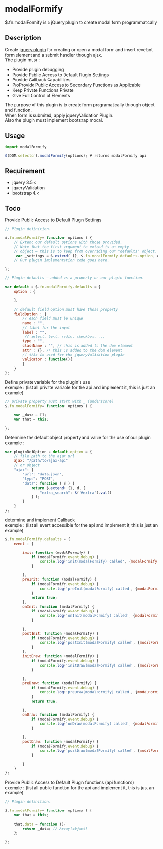 # modalFormify
$.fn.modalFormify is a jQuery plugin to create modal form programmatically



## Description 
Create <a href="https://learn.jquery.com/plugins/basic-plugin-creation/" target="_blank" >jquery plugin</a> for creating or open a modal form and insert revelant form element and a submit handler through ajax. <br>
The plugin must :
<ul>
  <li>Provide plugin debugging</li>
  <li>Provide Public Access to Default Plugin Settings</li>
  <li>Provide Callback Capabilities</li>
  <li>ProProvide Public Access to Secondary Functions as Applicable</li>
  <li>Keep Private Functions Private</li>
  <li>Give Full Control of Elements</li>
</ul>

The purpose of this plugin is to create form programatically through object and function. <br>
When form is submited, apply jqueryValidation Plugin. <br>
Also the plugin must implement bootstrap modal. <br>


## Usage

```javascript
import modalFormify

$(DOM.selector).modalFormify(options); # returns modalFormify api
```

## Requirement 

<ul>
  <li>jquery 3.5.< </li>
  <li>jqueryValidation</li>
  <li>bootstrap 4.< </li>
</ul>


## Todo
Provide Public Access to Default Plugin Settings
```javascript
// Plugin definition.

$.fn.modalFormify= function( options ) {    
    // Extend our default options with those provided.    
    // Note that the first argument to extend is an empty    
    // object – this is to keep from overriding our "defaults" object.
     var _settings = $.extend( {}, $.fn.modalFormify.defaults.option, options );  
    // Our plugin implementation code goes here. 

}; 

// Plugin defaults – added as a property on our plugin function.

var default = $.fn.modalFormify.defaults = {
    option : {
      
    },
   
    // default field option must have those property
    fieldOption : {
        // each field must be unique 
        name : "",
        // label for the input
        label : "", 
         // select, text, radio, checkbox, ... 
        type : "",
        className : "", // this is added to the dom element
        attr : {}, // this is added to the dom element
        // this is used for the jqueryValidation plugin
        validator : function(){
        }
    }
};
```
Define private variable for the plugin's use <br>
exemple : (list all private variable for the api and implement it, this is just an example)
```javascript
// private property must start with _ (underscore)
$.fn.modalFormify= function( options ) {    

    var _data = [];
    var that = this;

}; 

```

Determine the default object property and value for the use of our plugin <br>
example :
```javascript
var pluginDefOption = default.option = {
    // file path to the ajax url
    ajax: "/path/to/ajax-api"
    // or object
    "ajax": {
        "url": "data.json",
        "type": "POST",
        "data": function ( d ) {
            return $.extend( {}, d, {
                "extra_search": $('#extra').val()
            } );
        }
    }
};
```


determine and implement Callback <br>
exemple : (list all event accessible for the api and implement it, this is just an example)
```javascript
$.fn.modalFormify.defaults = {
    event : {

        init: function (modalFormify) {
            if (modalFormify.event.debug) {
                console.log('init(modalFormify) called', {modalFormify: modalFormify});
            }

        },
        preInit: function (modalFormify) {
            if (modalFormify.event.debug) {
                console.log('preInit(modalFormify) called', {modalFormify: modalFormify});
            }
            return true;
        },
        onInit: function (modalFormify) {
            if (modalFormify.event.debug) {
                console.log('onInit(modalFormify) called', {modalFormify: modalFormify});
            }

        },
        postInit: function (modalFormify) {
            if (modalFormify.event.debug) {
                console.log('postInit(modalFormify) called', {modalFormify: modalFormify});
            }
        },
        initDraw: function (modalFormify) {
            if (modalFormify.event.debug) {
                console.log('initDraw(modalFormify) called', {modalFormify: modalFormify});
            }

        },
        preDraw: function (modalFormify) {
            if (modalFormify.event.debug) {
                console.log('preDraw(modalFormify) called', {modalFormify: modalFormify});
            }
            return true;

        },
        onDraw: function (modalFormify) {
            if (modalFormify.event.debug) {
                console.log('onDraw(modalFormify) called', {modalFormify: modalFormify});
            }

        },
        postDraw: function (modalFormify) {
            if (modalFormify.event.debug) {
                console.log('postDraw(modalFormify) called', {modalFormify: modalFormify});
            }

        }
    }
};
```

Provide Public Access to Default Plugin functions (api functions)<br>
exemple : (list all public function for the api and implement it, this is just an example)
```javascript
// Plugin definition.

$.fn.modalFormify= function( options ) {    
    var that = this;
    
    that.data = function (){
        return _data; // Array(object)
    };

}; 

```
